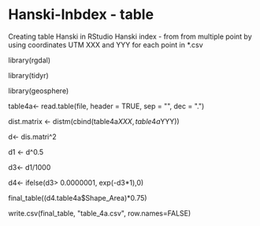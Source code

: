 # Hanski-Inbdex - table
Creating table Hanski in RStudio
Hanski index - from from multiple point by using coordinates UTM XXX and YYY for each point in *.csv


library(rgdal)

library(tidyr)

library(geosphere)


table4a<- read.table(file, header = TRUE, sep = "", dec = ".")



dist.matrix <- distm(cbind(table4a$XXX, table4a$YYY))

d<- dis.matri^2


d1 <- d^0.5


d3<- d1/1000


d4<- ifelse(d3> 0.0000001, exp(-d3*1),0)

final_table((d4.table4a$Shape_Area)*0.75)


write.csv(final_table, "table_4a.csv", row.names=FALSE)
